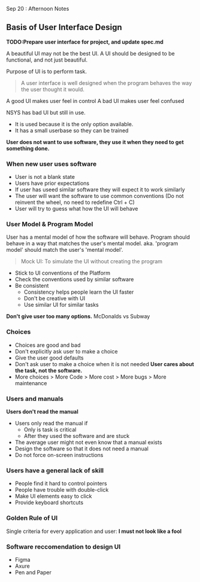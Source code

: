 Sep 20 : Afternoon Notes

## Basis of User Interface Design

**TODO:Prepare user interface for project, and update spec.md**

A beautiful UI may not be the best UI. A UI should be designed to be functional, and not just beautiful.

Purpose of UI is to perform task.

> A user interface is well designed when the program behaves the way the user thought it would.

A good UI makes user feel in control
A bad UI makes user feel confused

NSYS has bad UI but still in use.
- It is used because it is the only option available.
- It has a small userbase so they can be trained

**User does not want to use software, they use it when they need to get something done.**

### When new user uses software
- User is not a blank state
- Users have prior expectations
- If user has useed similar software they will expect it to work similarly
- The user will want the software to use common conventions
    (Do not reinvent the wheel, no need to redefine Ctrl + C)
- User will try to guess what how the UI will behave

### User Model & Program Model

User has a mental model of how the software will behave. 
Program should behave in a way that matches the user's mental model.
aka. 'program model' should match the user's 'mental model'.

> Mock UI: To simulate the UI without creating the program

- Stick to UI conventions of the Platform
- Check the conventions used by similar software
- Be consistent
    - Consistency helps people learn the UI faster
    - Don't be creative with UI
    - Use similar UI for similar tasks

**Don't give user too many options.**
McDonalds vs Subway

### Choices
- Choices are good and bad
- Don't explicitly ask user to make a choice
- Give the user good defaults
- Don't ask user to make a choice when it is not needed
**User cares about the task, not the software.**
- More choices > More Code > More cost > More bugs > More maintenance

### Users and manuals
**Users don't read the manual**
- Users only read the manual if
    - Only is task is critical
    - After they used the software and are stuck
- The average user might not even know that a manual exists
- Design the software so that it does not need a manual
- Do not force on-screen instructions

### Users have a general lack of skill
- People find it hard to control pointers
- People have trouble with double-click
- Make UI elements easy to click
- Provide keyboard shortcuts

### Golden Rule of UI
Single criteria for every application and user: **I must not look like a fool**

### Software reccomendation to design UI
- Figma
- Axure
- Pen and Paper

